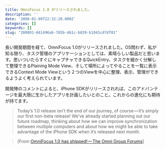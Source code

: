 ```yaml
---
title: OmniFocus 1.0 がリリースされました。
description: ''
date: '2008-01-09T22:32:20.000Z'
categories: []
keywords: []
slug: "200801-661496ab-785b-461c-b839-b1041cd7df81"
---
```

長い開発期間を経て、OmniFocus 1.0がリリースされました。OS問わず、私が知る限り、タスク管理のアプリケーションとしては、素晴らしい製品だと思います。思いついたらすぐにキャプチャできるQuickEntry、タスクを細かく分解して整理できるPlaining Mode View、そして場所によってやることを一覧に表示できるContext Mode Viewという２つのViewを中心に整理、表示、管理ができるようよく考えられています。

開発陣のコメントによると、iPhone SDKがリリースされれば、このアドバンテージを最大限に生かしたアプリを計画したいとのこと。これからの進化にも期待が持てます。

> Today’s 1.0 release isn’t the end of our journey, of course — it’s simply our first non-beta release! We’ve already started planning out our future roadmap, thinking about how we can improve synchronization between multiple computers and about how we might be able to take advantage of the iPhone SDK when it’s released next month.

> \[From [OmniFocus 1.0 has shipped! — The Omni Group Forums](http://forums.omnigroup.com/showthread.php?t=6643)\]